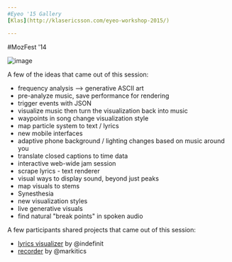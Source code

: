 ```yaml
---
#Eyeo '15 Gallery
[Klas](http://klasericsson.com/eyeo-workshop-2015/)

---
```

#MozFest '14

![image](http://www.itp.jasonsigal.cc/wp-content/uploads/2014/10/2014-10-26-12.03.43.jpg)

A few of the ideas that came out of this session:
- frequency analysis --> generative ASCII art
- pre-analyze music, save performance for rendering
- trigger events with JSON
- visualize music then turn the visualization back into music
- waypoints in song change visualization style
- map particle system to text / lyrics
- new mobile interfaces
- adaptive phone background / lighting changes based on music around you
- translate closed captions to time data
- interactive web-wide jam session
- scrape lyrics - text renderer
- visual ways to display sound, beyond just peaks
- map visuals to stems
- Synesthesia
- new visualization styles
- live generative visuals
- find natural "break points" in spoken audio

A few participants shared projects that came out of this session:
- [lyrics visualizer](http://therewasaguy.github.io/mozfest/output/lyrics_visualizer/) by @indefinit
- [recorder](http://markmoriarty.com/mozfest/) by @markitics 
